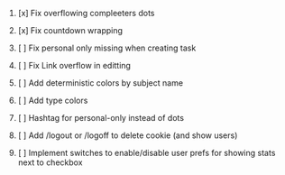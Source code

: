 1. [x] Fix overflowing compleeters dots
2. [x] Fix countdown wrapping
3. [ ] Fix personal only missing when creating task
4. [ ] Fix Link overflow in editting
5. [ ] Add deterministic colors by subject name
6. [ ] Add type colors
7. [ ] Hashtag for personal-only instead of dots
8. [ ] Add /logout or /logoff to delete cookie (and show users)

9. [ ] Implement switches to enable/disable user prefs for showing stats next to checkbox
